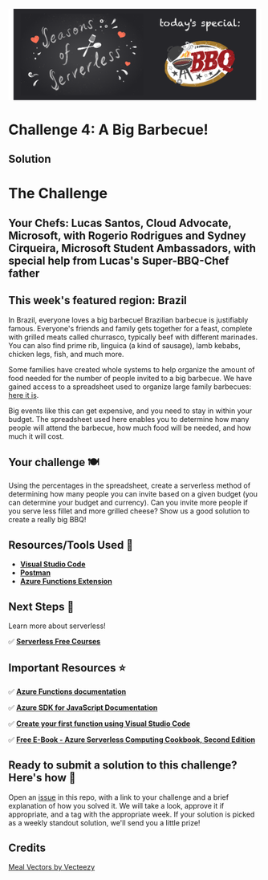 ![banner](assets/banner-4.png)

# Challenge 4: A Big Barbecue!

## Solution


# The Challenge

## Your Chefs: Lucas Santos, Cloud Advocate, Microsoft, with Rogerio Rodrigues and Sydney Cirqueira, Microsoft Student Ambassadors, with special help from Lucas's Super-BBQ-Chef father

## This week's featured region: Brazil

In Brazil, everyone loves a big barbecue! Brazilian barbecue is justifiably famous. Everyone's friends and family gets together for a feast, complete with grilled meats called churrasco, typically beef with different marinades. You can also find prime rib, linguica (a kind of sausage), lamb kebabs, chicken legs, fish, and much more.

Some families have created whole systems to help organize the amount of food needed for the number of people invited to a big barbecue. We have gained access to a spreadsheet used to organize large family barbecues: [here it is](assets/bbq-spreadsheet.xlsx).

Big events like this can get expensive, and you need to stay in within your budget. The spreadsheet used here enables you to determine how many people will attend the barbecue, how much food will be needed, and how much it will cost.

## Your challenge 🍽

Using the percentages in the spreadsheet, create a serverless method of determining how many people you can invite based on a given budget (you can determine your budget and currency). Can you invite more people if you serve less fillet and more grilled cheese? Show us a good solution to create a really big BBQ!

## Resources/Tools Used 🚀

-   **[Visual Studio Code](https://code.visualstudio.com/?WT.mc_id=academic-10922-cxa)**
-   **[Postman](https://www.getpostman.com/downloads/)**
-   **[Azure Functions Extension](https://marketplace.visualstudio.com/items?itemName=ms-azuretools.vscode-azurefunctions&WT.mc_id=academic-10922-cxa)**

## Next Steps 🏃

Learn more about serverless!

  ✅ **[Serverless Free Courses](https://docs.microsoft.com/learn/browse/?term=azure%20functions&WT.mc_id=academic-10922-cxa)**

## Important Resources ⭐️

  ✅ **[Azure Functions documentation](https://docs.microsoft.com/azure/azure-functions/?WT.mc_id=academic-10922-cxa)**

  ✅ **[Azure SDK for JavaScript Documentation](https://docs.microsoft.com/azure/javascript/?WT.mc_id=academic-10922-cxa)**

  ✅ **[Create your first function using Visual Studio Code](https://docs.microsoft.com/azure/azure-functions/functions-create-first-function-vs-code?WT.mc_id=academic-10922-cxa)**

  ✅ **[Free E-Book - Azure Serverless Computing Cookbook, Second Edition](https://azure.microsoft.com/resources/azure-serverless-computing-cookbook/?WT.mc_id=academic-10922-cxa)**

## Ready to submit a solution to this challenge? Here's how 🚀

Open an [issue](https://github.com/microsoft/Seasons-of-Serverless/issues/new?assignees=&labels=&template=seasons-of-serverless-solution.md&title=Solution) in this repo, with a link to your challenge and a brief explanation of how you solved it. We will take a look, approve it if appropriate, and a tag with the appropriate week. If your solution is picked as a weekly standout solution, we'll send you a little prize!
## Credits

<a href="https://www.vecteezy.com/free-vector/meal">Meal Vectors by Vecteezy</a>
